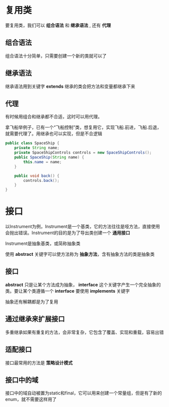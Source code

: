# 复用类
要复用类，我们可以 __组合语法__ 和 __继承语法__ , 还有 __代理__

## 组合语法
组合语法十分简单，只需要创建一个新的类就可以了

## 继承语法
继承语法用到关键字 __extends__
继承的类会把方法和变量都继承下来

## 代理
有时候用组合和继承都不合适，这时可以用代理。

拿飞船举例子，已有一个“飞船控制”类，想复用它，实现飞船.前进，飞船.后退，就需要代理了。用继承也可以实现，但是不合逻辑

```Java
public class SpaceShip {
    private String name;
    private SpaceShipControls controls = new SpaceShipControls();
    public SpaceShip(String name) {
        this.name = name;
    }

    public void back() {
        controls.back();
    }
}
```
# 接口

以Instrument为例，Instrument是一个基类，它的方法往往是哑方法，直接使用会抛出错误。Instrument的目的是为了导出类创建一个 __通用接口__

Instrument是抽象基类，或简称抽象类

使用 __abstract__ 关键字可以使方法称为 __抽象方法__，含有抽象方法的类是抽象类

## 接口

__abstract__ 只是让某个方法成为抽象， __interface__ 这个关键字产生一个完全抽象的类。要让某个类遵循一个 __interface__ 要使用 __implements__ 关键字

抽象还有解耦都是为了复用

## 通过继承来扩展接口

多重继承如果有重复的方法，会非常复杂，它包含了覆盖、实现和重载，容易出错

## 适配接口

接口最常用的方法是 __策略设计模式__

## 接口中的域

接口中的域自动被置为static和final，它可以用来创建一个常量组，但是有了新的enum，就不需要这样用了